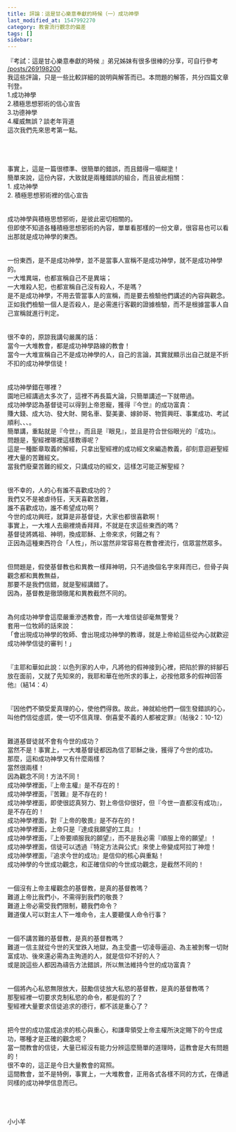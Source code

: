 ```yaml
---
title: 評論：這是甘心樂意奉獻的時候（一）成功神學
last_modified_at: 1547992270
category: 教會流行觀念的偏差
tags: []
sidebar: 
---
```


<p>『考試：這是甘心樂意奉獻的時候 』弟兄姊妹有很多很棒的分享，可自行參考<br/>
<a href="/posts/269198200">/posts/269198200</a><br/>
我這些評論，只是一些比較詳細的說明與解答而已。<!--more-->本問題的解答，共分四篇文章刊登。<br/>
1.成功神學<br/>
2.積極思想邪術的信心宣告<br/>
3.功德神學<br/>
4.權威無誤？談老年背道<br/>
這次我們先來思考第一點。<br/>
<br/>
<br/>
<br/>
<br/>
事實上，這是一篇很標準、很簡單的錯誤，而且錯得一塌糊塗！<br/>
簡單來說，這份內容，大致就是兩種錯誤的組合，而且彼此相關：<br/>
1. 成功神學<br/>
2. 積極思想邪術裡的信心宣告<br/>
<br/>
<br/>
成功神學與積極思想邪術，是彼此密切相關的。<br/>
但即使不知道各種積極思想邪術的內容，單單看那樣的一份文章，很容易也可以看出那就是成功神學的東西。<br/>
<br/>
<br/>
一份東西，是不是成功神學，並不是當事人宣稱不是成功神學，就不是成功神學的。<br/>
一大堆異端，也都宣稱自己不是異端；<br/>
一大堆殺人犯，也都宣稱自己沒有殺人，不是嗎？<br/>
是不是成功神學，不用去管當事人的宣稱，而是要去檢驗他們講述的內容與觀念。<br/>
正如我們檢驗一個人是否殺人，是必需進行客觀的證據檢驗，而不是根據當事人自己宣稱就進行判定。<br/>
<br/>
<br/>
很不幸的，原諒我講句嚴厲的話：<br/>
當今一大堆教會，都是成功神學路線的教會！<br/>
當今一大堆宣稱自己不是成功神學的人，自己的言論，其實就顯示出自己就是不折不扣的成功神學信徒！<br/>
<br/>
<br/>
成功神學錯在哪裡？<br/>
園地已經講過太多次了，這裡不再長篇大論，只簡單講述一下就帶過。<br/>
成功神學認為基督徒可以得到上帝恩寵，獲得『今世』的成功富貴：<br/>
賺大錢、成大功、發大財、開名車、娶美妻、嫁帥哥、物質興旺、事業成功、考試順利、、、。<br/>
簡單講，重點就是『今世』，而且是『眼見』，並且是符合世俗眼光的『成功』。<br/>
問題是，聖經裡哪裡這樣教導呢？<br/>
這是一種斷章取義的解經，只拿出聖經裡的成功經文來編造教義，卻刻意迴避聖經裡大量的苦難經文。<br/>
當我們廢棄苦難的經文，只講成功的經文，這樣怎可能正解聖經？<br/>
<br/>
<br/>
很不幸的，人的心有誰不喜歡成功的？<br/>
我們又不是被虐待狂，天天喜歡苦難，<br/>
誰不喜歡成功，誰不希望成功啊？<br/>
今世的成功興旺，就算是非基督徒，大家也都很喜歡啊！<br/>
事實上，一大堆人去廟裡燒香拜拜，不就是在求這些東西的嗎？<br/>
基督徒將媽祖、神明，換成耶穌、上帝來求，何難之有？<br/>
正因為這種東西符合「人性」，所以當然非常容易在教會裡流行，信眾當然眾多。<br/>
<br/>
<br/>
但問題是，假使基督教也和異教一樣拜神明，只不過換個名字來拜而已，但骨子與觀念都和異教無益，<br/>
那要不是我們信錯，就是聖經講錯了。<br/>
因為，基督教是徹頭徹尾和異教截然不同的。<br/>
<br/>
<br/>
為何成功神學會這麼嚴重滲透教會，而一大堆信徒卻毫無警覺？<br/>
套用一位牧師的話來說：<br/>
「會出現成功神學的牧師、會出現成功神學的教導，就是上帝給這些從內心就歡迎成功神學信徒的審判！」<br/>
<br/>
<br/>
『主耶和華如此說：以色列家的人中，凡將他的假神接到心裡，把陷於罪的絆腳石放在面前，又就了先知來的，我耶和華在他所求的事上，必按他眾多的假神回答他』（結14：4）<br/>
<br/>
<br/>
『因他們不領受愛真理的心，使他們得救。故此，神就給他們一個生發錯誤的心，叫他們信從虛謊，使一切不信真理、倒喜愛不義的人都被定罪』（帖後2：10-12）<br/>
<br/>
<br/>
難道基督徒就不會有今世的成功？<br/>
當然不是！事實上，一大堆基督徒都因為信了耶穌之後，獲得了今世的成功。<br/>
那麼，這和成功神學又有什麼兩樣？<br/>
當然很兩樣！<br/>
因為觀念不同！方法不同！<br/>
成功神學裡面，『上帝主權』是不存在的！<br/>
成功神學裡面，『苦難』是不存在的！<br/>
成功神學裡面，即使很認真努力、對上帝信仰很好，但『今世一直都沒有成功』，是不存在的！<br/>
成功神學裡面，對『上帝的敬畏』是不存在的！<br/>
成功神學裡面，上帝只是『達成我願望的工具』！<br/>
成功神學裡面，『上帝要順服我的願望』，而不是我必需『順服上帝的願望』！<br/>
成功神學裡面，信徒可以透過『特定方法與公式』來使上帝變成阿拉丁神燈！<br/>
成功神學裡面，『追求今世的成功』是信仰的核心與重點！<br/>
成功神學的今世成功觀念，和正確信仰的今世成功觀念，是截然不同的！<br/>
<br/>
<br/>
一個沒有上帝主權觀念的基督教，是真的基督教嗎？<br/>
難道上帝比我們小，不需得到我們的敬畏？<br/>
難道上帝必需受我們限制，聽我們命令？<br/>
難道僕人可以對主人下一堆命令，主人要聽僕人命令行事？<br/>
<br/>
<br/>
一個不講苦難的基督教，是真的基督教嗎？<br/>
難道一信主就從今世的天堂跌入地獄，為主受盡一切凌辱逼迫、為主被剝奪一切財富成功、後來還必需為主殉道的人，就是信仰不好的人？<br/>
或是說這些人都因為禱告方法錯誤，所以無法維持今世的成功富貴？<br/>
<br/>
<br/>
一個將內心私慾無限放大，鼓勵信徒放大私慾的基督教，是真的基督教嗎？<br/>
那聖經裡一切要求克制私慾的命令，都是假的了？<br/>
聖經裡大量要求信徒追求的德行，都不該是重心了？<br/>
<br/>
<br/>
把今世的成功當成追求的核心與重心，和謙卑領受上帝主權所決定賜下的今世成功，哪種才是正確的觀念呢？<br/>
當一間教會的信徒，大量已經沒有能力分辨這麼簡單的道理時，這教會是大有問題的！<br/>
很不幸的，這正是今日大量教會的寫照。<br/>
這間教會，並不是特例，事實上，一大堆教會，正用各式各樣不同的方式，在傳遞同樣的成功神學信息而已。<br/>
<br/>
<br/>
<br/>
<br/>
小小羊<br/>
<br/>
<br/>
<br/>
<br/>
 </p>
